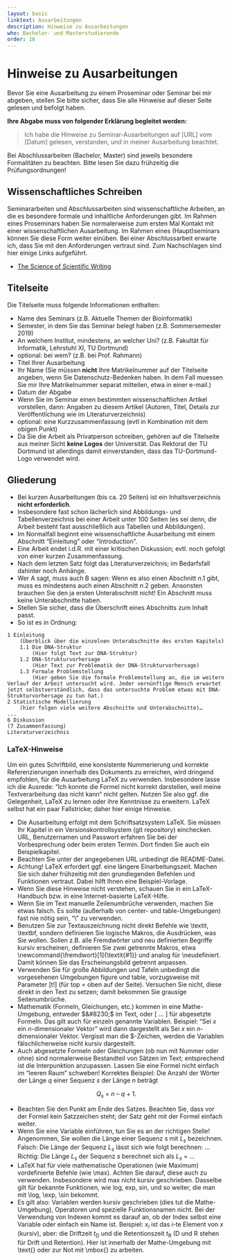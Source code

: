 ```yaml
---
layout: basic
linktext: Ausarbeitungen
description: Hinweise zu Ausarbeitungen
who: Bachelor- und Masterstudierende
order: 16
---
```


# Hinweise zu Ausarbeitungen

Bevor Sie eine Ausarbeitung zu einem Proseminar oder Seminar bei mir abgeben, stellen Sie bitte sicher, dass Sie alle Hinweise auf dieser Seite gelesen und befolgt haben.

<b>Ihre Abgabe muss von folgender Erklärung begleitet werden:</b>
> Ich habe die Hinweise zu Seminar-Ausarbeitungen auf [URL] vom [Datum] gelesen, verstanden, und in meiner Ausarbeitung beachtet.

Bei Abschlussarbeiten (Bachelor, Master) sind jeweils besondere Formalitäten zu beachten. Bitte lesen Sie dazu frühzeitig die Prüfungsordnungen!

## Wissenschaftliches Schreiben

Seminararbeiten und Abschlussarbeiten sind wissenschaftliche Arbeiten, an die es besondere formale und inhaltliche Anforderungen gibt.
Im Rahmen eines Proseminars haben Sie normalerweise zum ersten Mal Kontakt mit einer wissenschaftlichen Ausarbeitung.
Im Rahmen eines (Haupt)seminars können Sie diese Form weiter einüben.
Bei einer Abschlussarbeit erwarte ich, dass Sie mit den Anforderungen vertraut sind. Zum Nachschlagen sind hier einige Links aufgeführt.

* [The Science of Scientific Writing](https://cseweb.ucsd.edu/~swanson/papers/science-of-writing.pdf)


## Titelseite

Die Titelseite muss folgende Informationen enthalten:
* Name des Seminars (z.B. Aktuelle Themen der Bioinformatik)
* Semester, in dem Sie das Seminar belegt haben (z.B. Sommersemester 2019)
* An welchem Institut, mindestens, an welcher Uni? (z.B. Fakultät für Informatik, Lehrstuhl XI, TU Dortmund)
* optional: bei wem? (z.B. bei Prof. Rahmann)
* Titel Ihrer Ausarbeitung
* Ihr Name (Sie müssen <b>nicht</b> Ihre Matrikelnummer auf der Titelseite angeben, wenn Sie Datenschutz-Bedenken haben. In dem Fall muessen Sie mir Ihre Matrikelnummer separat mitteilen, etwa in einer e-mail.)
* Datum der Abgabe
* Wenn Sie im Seminar einen bestimmten wissenschaftlichen Artikel vorstellen, dann: Angaben zu diesem Artikel (Autoren, Titel, Details zur Veröffentlichung wie im Literaturverzeichnis)
* optional: eine Kurzzusammenfassung (evtl in Kombination mit dem obigen Punkt)
* Da Sie die Arbeit als Privatperson schreiben, gehören auf die Titelseite aus meiner Sicht <b>keine Logos</b> der Universität. Das Rektorat der TU Dortmund ist allerdings damit einverstanden, dass das TU-Dortmund-Logo verwendet wird.

## Gliederung

* Bei kurzen Ausarbeitungen (bis ca. 20 Seiten) ist ein Inhaltsverzeichnis <b>nicht erforderlich</b>.
* Insbesondere fast schon lächerlich sind Abbildungs- und Tabellenverzeichnis bei einer Arbeit unter 100 Seiten (es sei denn, die Arbeit besteht fast ausschließlich aus Tabellen und Abbildungen).
* Im Normalfall beginnt eine wissenschaftliche Ausarbeitung mit einem Abschnitt &#8220;Einleitung&#8221; oder &#8220;Introduction&#8221;.
* Eine Arbeit endet i.d.R. mit einer kritischen Diskussion; evtl. noch gefolgt von einer kurzen Zusammenfassung.
* Nach dem letzten Satz folgt das Literaturverzeichnis; im Bedarfsfall dahinter noch Anhänge.
* Wer A sagt, muss auch B sagen: Wenn es also einen Abschnitt <i>n</i>.1 gibt, muss es mindestens auch einen Abschnitt <i>n</i>.2 geben. Ansonsten brauchen Sie den ja ersten Unterabschnitt nicht! Ein Abschnitt muss keine Unterabschnitte haben.
* Stellen Sie sicher, dass die Überschrift eines Abschnitts zum Inhalt passt.
* So ist es in Ordnung:
~~~
1 Einleitung
    (Überblick über die einzelnen Unterabschnitte des ersten Kapitels)
    1.1 Die DNA-Struktur
        (Hier folgt Text zur DNA-Struktur)
    1.2 DNA-Strukturvorhersage
        (Hier Text zur Problematik der DNA-Strukturvorhersage)
    1.3 Formale Problemstellung
        (Hier geben Sie die formale Problemstellung an, die im weitern Verlauf der Arbeit untersucht wird. Jeder vernünftige Mensch erwartet jetzt selbstverständlich, dass das untersuchte Problem etwas mit DNA-Strukturvorhersage zu tun hat.)
2 Statistische Modellierung
    (hier folgen viele weitere Abschnitte und Unterabschnitte)…
...
6 Diskussion
(7 Zusammenfassung)
Literaturverzeichnis
~~~


### LaTeX-Hinweise

Um ein gutes Schriftbild, eine konsistente Nummerierung und korrekte Referenzierungen innerhalb des Dokuments zu erreichen, wird dringend empfohlen, für die Ausarbeitung LaTeX zu verwenden.
Insbesondere lasse ich die Ausrede: &#8220;Ich konnte die Formel nicht korrekt darstellen, weil meine Textverarbeitung das nicht kann&#8221; nicht gelten.
Nutzen Sie also ggf. die Gelegenheit, LaTeX zu lernen oder ihre Kenntnisse zu erweitern. LaTeX selbst hat ein paar Fallstricke; daher hier einige Hinweise.

* Die Ausarbeitung erfolgt mit dem Schriftsatzsystem LaTeX. Sie müssen Ihr Kapitel in ein Versionskontrollsystem (git repository) einchecken. URL, Benutzernamen und Passwort erfahren Sie bei der Vorbesprechung oder beim ersten Termin. Dort finden Sie auch ein Beispielkapitel.
* Beachten Sie unter der angegebenen URL unbedingt die README-Datei.
* Achtung! LaTeX erfordert ggf. eine längere Einarbeitungszeit. Machen Sie sich daher frühzeitig mit den grundlegenden Befehlen und Funktionen vertraut. Dabei hilft Ihnen eine Beispiel-Vorlage.
* Wenn Sie diese Hinweise nicht verstehen, schauen Sie in ein LaTeX-Handbuch bzw. in eine Internet-basierte LaTeX-Hilfe.
* Wenn Sie im Text manuelle Zeilenumbrüche verwenden, machen Sie etwas falsch. Es sollte (außerhalb von center- und table-Umgebungen) fast nie nötig sein, &#8220;\\&#8221; zu verwenden.
* Benutzen Sie zur Textauszeichnung nicht direkt Befehle wie \textit, \textbf, sondern definieren Sie logische Makros, die Ausdrücken, was Sie wollen. Sollen z.B. alle Fremdwörter und neu definierten Begriffe kursiv erscheinen, definieren Sie zwei getrennte Makros, etwa \newcommand{\fremdwort}[1]{\textit{#1}} und analog für \neudefiniert. Damit können Sie das Erscheinungsbild getrennt anpassen.
* Verwenden Sie für große Abbildungen und Tafeln unbedingt die vorgesehenen Umgebungen figure und table, vorzugsweise mit Parameter \[t!\] (für top = oben auf der Seite). Versuchen Sie nicht, diese direkt in den Text zu setzen; damit bekommen Sie grausige Seitenumbrüche.
* Mathematik (Formeln, Gleichungen, etc.) kommen in eine Mathe-Umgebung, entweder $&#8230;$ im Text, oder \[ &#8230; \] für abgesetzte Formeln. Das gilt auch für einzeln genannte Variablen. Beispiel: &#8220;Sei $x$ ein $n$-dimensionaler Vektor&#8221; wird dann dargestellt als Sei _x_ ein _n_-dimensionaler Vektor. Vergisst man die $-Zeichen, werden die Variablen fälschlicherweise nicht kursiv dargestellt.
* Auch abgesetzte Formeln oder Gleichungen (ob nun mit Nummer oder ohne) sind normalerweise Bestandteil von Sätzen im Text; entsprechend ist die Interpunktion anzupassen. Lassen Sie eine Formel nicht einfach im &#8220;leeren Raum&#8221; schweben! Korrektes Beispiel:
  Die Anzahl der Wörter der Länge _q_ einer Sequenz _s_ der Länge _n_ beträgt
<div style="text-align: center;">
      <i>Q<sub>s</sub></i> = <i>n</i> &#8211; <i>q</i> + 1.
</div>

* Beachten Sie den Punkt am Ende des Satzes. Beachten Sie, dass vor der Formel kein Satzzeichen steht; der Satz geht mit der Formel einfach weiter. 
* Wenn Sie eine Variable einführen, tun Sie es an der richtigen Stelle! Angenommen, Sie wollen die Länge einer Sequenz _s_ mit _L<sub>s</sub>_ bezeichnen.
Falsch: Die Länge der Sequenz _L<sub>s</sub>_ lässt sich wie folgt berechnen: &#8230;
Richtig: Die Länge _L<sub>s</sub>_ der Sequenz _s_ berechnet sich als _L<sub>s</sub>_ = &#8230;
* LaTeX hat für viele mathematische Operationen (wie Maximum) vordefinierte Befehle (wie \max). Achten Sie darauf, diese auch zu verwenden. Insbesondere wird max nicht kursiv geschrieben. Dasselbe gilt für bekannte Funktionen, wie log, exp, sin, und so weiter, die man mit \log, \exp, \sin bekommt.
* Es gilt also: Variablen werden kursiv geschrieben (dies tut die Mathe-Umgebung), Operatoren und spezielle Funktionsnamen nicht. Bei der Verwendung von Indexen kommt es darauf an, ob der Index selbst eine Variable oder einfach ein Name ist. Beispiel: _x<sub>i</sub>_ ist das _i_-te Element von _x_ (kursiv), aber: die Driftzeit _t_<sub>D</sub> und die Retentionszeit _t_<sub>R</sub> (D und R stehen für Drift und Retention). Hier ist innerhalb der Mathe-Umgebung mit \text{} oder zur Not mit \mbox{} zu arbeiten.

